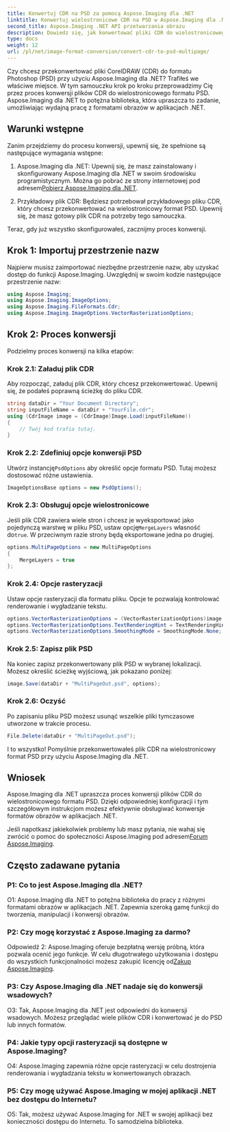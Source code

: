 ```yaml
---
title: Konwertuj CDR na PSD za pomocą Aspose.Imaging dla .NET
linktitle: Konwertuj wielostronicowe CDR na PSD w Aspose.Imaging dla .NET
second_title: Aspose.Imaging .NET API przetwarzania obrazu
description: Dowiedz się, jak konwertować pliki CDR do wielostronicowego formatu PSD za pomocą Aspose.Imaging dla .NET. Przewodnik krok po kroku dotyczący konwersji formatu obrazu.
type: docs
weight: 12
url: /pl/net/image-format-conversion/convert-cdr-to-psd-multipage/
---
```

Czy chcesz przekonwertować pliki CorelDRAW (CDR) do formatu Photoshop (PSD) przy użyciu Aspose.Imaging dla .NET? Trafiłeś we właściwe miejsce. W tym samouczku krok po kroku przeprowadzimy Cię przez proces konwersji plików CDR do wielostronicowego formatu PSD. Aspose.Imaging dla .NET to potężna biblioteka, która upraszcza to zadanie, umożliwiając wydajną pracę z formatami obrazów w aplikacjach .NET.

## Warunki wstępne

Zanim przejdziemy do procesu konwersji, upewnij się, że spełnione są następujące wymagania wstępne:

1.  Aspose.Imaging dla .NET: Upewnij się, że masz zainstalowany i skonfigurowany Aspose.Imaging dla .NET w swoim środowisku programistycznym. Można go pobrać ze strony internetowej pod adresem[Pobierz Aspose.Imaging dla .NET](https://releases.aspose.com/imaging/net/).

2. Przykładowy plik CDR: Będziesz potrzebował przykładowego pliku CDR, który chcesz przekonwertować na wielostronicowy format PSD. Upewnij się, że masz gotowy plik CDR na potrzeby tego samouczka.

Teraz, gdy już wszystko skonfigurowałeś, zacznijmy proces konwersji.

## Krok 1: Importuj przestrzenie nazw

Najpierw musisz zaimportować niezbędne przestrzenie nazw, aby uzyskać dostęp do funkcji Aspose.Imaging. Uwzględnij w swoim kodzie następujące przestrzenie nazw:

```csharp
using Aspose.Imaging;
using Aspose.Imaging.ImageOptions;
using Aspose.Imaging.FileFormats.Cdr;
using Aspose.Imaging.ImageOptions.VectorRasterizationOptions;
```

## Krok 2: Proces konwersji

Podzielmy proces konwersji na kilka etapów:

### Krok 2.1: Załaduj plik CDR

Aby rozpocząć, załaduj plik CDR, który chcesz przekonwertować. Upewnij się, że podałeś poprawną ścieżkę do pliku CDR.

```csharp
string dataDir = "Your Document Directory";
string inputFileName = dataDir + "YourFile.cdr";
using (CdrImage image = (CdrImage)Image.Load(inputFileName))
{
    // Twój kod trafia tutaj.
}
```

### Krok 2.2: Zdefiniuj opcje konwersji PSD

 Utwórz instancję`PsdOptions` aby określić opcje formatu PSD. Tutaj możesz dostosować różne ustawienia.

```csharp
ImageOptionsBase options = new PsdOptions();
```

### Krok 2.3: Obsługuj opcje wielostronicowe

 Jeśli plik CDR zawiera wiele stron i chcesz je wyeksportować jako pojedynczą warstwę w pliku PSD, ustaw opcję`MergeLayers` własność do`true`. W przeciwnym razie strony będą eksportowane jedna po drugiej.

```csharp
options.MultiPageOptions = new MultiPageOptions
{
    MergeLayers = true
};
```

### Krok 2.4: Opcje rasteryzacji

Ustaw opcje rasteryzacji dla formatu pliku. Opcje te pozwalają kontrolować renderowanie i wygładzanie tekstu.

```csharp
options.VectorRasterizationOptions = (VectorRasterizationOptions)image.GetDefaultOptions(new object[] { Color.White, image.Width, image.Height });
options.VectorRasterizationOptions.TextRenderingHint = TextRenderingHint.SingleBitPerPixel;
options.VectorRasterizationOptions.SmoothingMode = SmoothingMode.None;
```

### Krok 2.5: Zapisz plik PSD

Na koniec zapisz przekonwertowany plik PSD w wybranej lokalizacji. Możesz określić ścieżkę wyjściową, jak pokazano poniżej:

```csharp
image.Save(dataDir + "MultiPageOut.psd", options);
```

### Krok 2.6: Oczyść

Po zapisaniu pliku PSD możesz usunąć wszelkie pliki tymczasowe utworzone w trakcie procesu.

```csharp
File.Delete(dataDir + "MultiPageOut.psd");
```

I to wszystko! Pomyślnie przekonwertowałeś plik CDR na wielostronicowy format PSD przy użyciu Aspose.Imaging dla .NET.

## Wniosek

Aspose.Imaging dla .NET upraszcza proces konwersji plików CDR do wielostronicowego formatu PSD. Dzięki odpowiedniej konfiguracji i tym szczegółowym instrukcjom możesz efektywnie obsługiwać konwersje formatów obrazów w aplikacjach .NET.

 Jeśli napotkasz jakiekolwiek problemy lub masz pytania, nie wahaj się zwrócić o pomoc do społeczności Aspose.Imaging pod adresem[Forum Aspose.Imaging](https://forum.aspose.com/).

## Często zadawane pytania

### P1: Co to jest Aspose.Imaging dla .NET?

O1: Aspose.Imaging dla .NET to potężna biblioteka do pracy z różnymi formatami obrazów w aplikacjach .NET. Zapewnia szeroką gamę funkcji do tworzenia, manipulacji i konwersji obrazów.

### P2: Czy mogę korzystać z Aspose.Imaging za darmo?

 Odpowiedź 2: Aspose.Imaging oferuje bezpłatną wersję próbną, która pozwala ocenić jego funkcje. W celu długotrwałego użytkowania i dostępu do wszystkich funkcjonalności możesz zakupić licencję od[Zakup Aspose.Imaging](https://purchase.aspose.com/buy).

### P3: Czy Aspose.Imaging dla .NET nadaje się do konwersji wsadowych?

O3: Tak, Aspose.Imaging dla .NET jest odpowiedni do konwersji wsadowych. Możesz przeglądać wiele plików CDR i konwertować je do PSD lub innych formatów.

### P4: Jakie typy opcji rasteryzacji są dostępne w Aspose.Imaging?

O4: Aspose.Imaging zapewnia różne opcje rasteryzacji w celu dostrojenia renderowania i wygładzania tekstu w konwertowanych obrazach.

### P5: Czy mogę używać Aspose.Imaging w mojej aplikacji .NET bez dostępu do Internetu?

O5: Tak, możesz używać Aspose.Imaging for .NET w swojej aplikacji bez konieczności dostępu do Internetu. To samodzielna biblioteka.